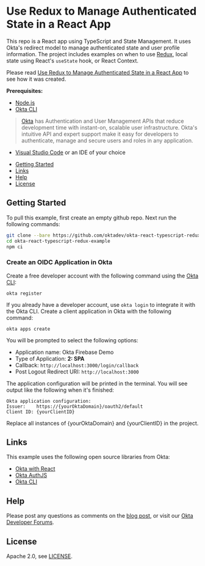 # Use Redux to Manage Authenticated State in a React App

This repo is a React app using TypeScript and State Management. It uses Okta's redirect model to manage authenticated state and user profile information. The project includes examples on when to use [Redux](https://redux.js.org/), local state using React's `useState` hook, or React Context. 

Please read [Use Redux to Manage Authenticated State in a React App][blog] to see how it was created.

**Prerequisites:**

- [Node.js](https://nodejs.org/en/)
- [Okta CLI](https://cli.okta.com)
> [Okta](https://developer.okta.com/) has Authentication and User Management APIs that reduce development time with instant-on, scalable user infrastructure. Okta's intuitive API and expert support make it easy for developers to authenticate, manage and secure users and roles in any application.
- [Visual Studio Code](https://code.visualstudio.com/) or an IDE of your choice

* [Getting Started](#getting-started)
* [Links](#links)
* [Help](#help)
* [License](#license)

## Getting Started

To pull this example, first create an empty github repo.  Next run the following commands:

```bash
git clone --bare https://github.com/oktadev/okta-react-typescript-redux-example.git
cd okta-react-typescript-redux-example
npm ci
```

### Create an OIDC Application in Okta

Create a free developer account with the following command using the [Okta CLI](https://cli.okta.com):

```shell
okta register
```

If you already have a developer account, use `okta login` to integrate it with the Okta CLI. 
Create a client application in Okta with the following command:

```shell
okta apps create
```

You will be prompted to select the following options:
- Application name: Okta Firebase Demo
- Type of Application: **2: SPA**
- Callback: `http://localhost:3000/login/callback`
- Post Logout Redirect URI: `http://localhost:3000`

The application configuration will be printed in the terminal. You will see output like the following when it's finished:

```console
Okta application configuration:
Issuer:    https://{yourOktaDomain}/oauth2/default
Client ID: {yourClientID}
```

Replace all instances of {yourOktaDomain} and {yourClientID} in the project.

## Links

This example uses the following open source libraries from Okta:


* [Okta with React](https://developer.okta.com/code/react/)
* [Okta AuthJS](https://developer.okta.com/code/javascript/)
* [Okta CLI](https://github.com/okta/okta-cli)

## Help

Please post any questions as comments on the [blog post][blog], or visit our [Okta Developer Forums](https://devforum.okta.com/).

## License

Apache 2.0, see [LICENSE](LICENSE).

[blog]: https://developer.okta.com/blog/2022/08/29/react-typescript-redux

